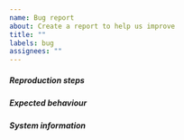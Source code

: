 ```yaml
---
name: Bug report
about: Create a report to help us improve
title: ""
labels: bug
assignees: ""
---
```


<!---
  Before you submit, make sure to check that there are no similar
  issues reported yet.
  --->

##### Reproduction steps
<!---
  Describe how others can reproduce your bug. If applicable, add
  screenshots to help explain your problem. For example:

  1. Go to '...'
  2. Tap on '....'
  3. Scroll down to '....'
  4. See error
  
  Note that the GitHub ToS requires you to have the intellectual
  property rights required to post copyrighted content, which you
  might not have for cover art included in your screenshot depending
  on your jurisdiction and the license of the cover art:
  https://docs.github.com/en/github/site-policy/github-terms-of-service#d-user-generated-content
  --->

##### Expected behaviour
<!---
  Give a clear and concise description of what you expected to happen.
  --->

##### System information
<!---
  Mention what device you encountered this bug on. Include android
  version and app version.
  --->
